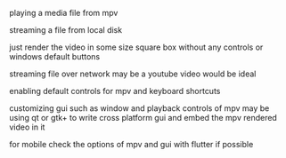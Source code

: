 playing a media file from mpv

streaming a file from local disk

just render the video in some size square box without any controls or windows default buttons

streaming file over network may be a youtube video would be ideal

enabling default controls for mpv and keyboard shortcuts

customizing gui such as window and playback controls of mpv
may be using qt or gtk+ to write cross platform gui and 
embed the mpv rendered video in it

for mobile check the options of mpv and gui with flutter if possible